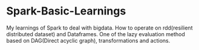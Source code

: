 # Spark-Basic-Learnings
My learnings of Spark to deal with bigdata. How to operate on rdd(resilient distributed dataset) and Dataframes. One of the lazy evaluation method based on DAG(Direct acyclic graph), transformations and actions.

